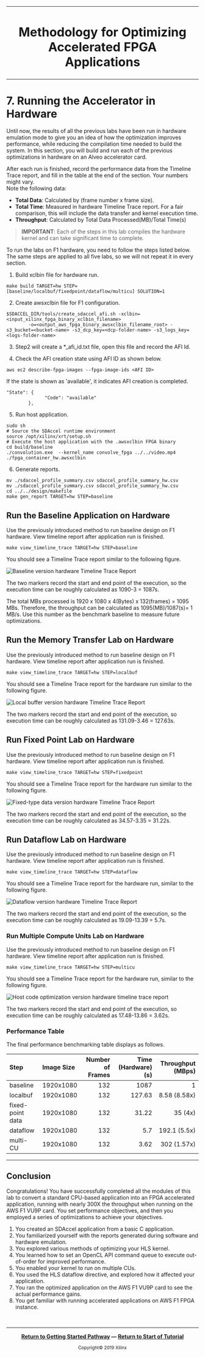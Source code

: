 
<table>
 <tr>
 <td align="center"><h1>Methodology for Optimizing Accelerated FPGA Applications
 </td>
 </tr>
</table>

# 7. Running the Accelerator in Hardware

Until now, the results of all the previous labs have been run in hardware emulation mode to give you an idea of how the optimization improves performance, while reducing the compilation time needed to build the system. In this section, you will build and run each of the previous optimizations in hardware on an Alveo accelerator card.

After each run is finished, record the performance data from the Timeline Trace report, and fill in the table at the end of the section. Your numbers might vary.  
Note the following data:

* **Total Data**: Calculated by (frame number x frame size).
* **Total Time**: Measured in hardware Timeline Trace report. For a fair comparison, this will include the data transfer and kernel execution time.
* **Throughput**: Calculated by Total Data Processed(MB)/Total Time(s)

>**IMPORTANT**: Each of the steps in this lab compiles the hardware kernel and can take significant time to complete.

To run the labs on F1 hardware, you need to follow the steps listed below. The same steps are applied to all five labs, so we will not repeat it in every section.

1. Build xclbin file for hardware run.

```
make build TARGET=hw STEP=[baseline/localbuf/fixedpoint/dataflow/multicu] SOLUTION=1
```

2. Create awsxclbin file for F1 configuration.

```
$SDACCEL_DIR/tools/create_sdaccel_afi.sh -xclbin=<input_xilinx_fpga_binary_xclbin_filename>
		-o=<output_aws_fpga_binary_awsxclbin_filename_root> -s3_bucket=<bucket-name> -s3_dcp_key=<dcp-folder-name> -s3_logs_key=<logs-folder-name>
```

3. Step2 will create a *_afi_id.txt file, open this file and record the AFI Id.

4. Check the AFI creation state using AFI ID as shown below.
```
aws ec2 describe-fpga-images --fpga-image-ids <AFI ID>
```

If the state is shown as 'available', it indicates AFI creation is completed.

```
"State": {
              "Code": "available"
        },

```

5. Run host application.

```
sudo sh
# Source the SDAccel runtime environment
source /opt/xilinx/xrt/setup.sh
# Execute the host application with the .awsxclbin FPGA binary
cd build/baseline
./convolution.exe  --kernel_name convolve_fpga ../../video.mp4 ./fpga_container_hw.awsxclbin
```

6. Generate reports.

```
mv ./sdaccel_profile_summary.csv sdaccel_profile_summary_hw.csv
mv ./sdaccel_profile_summary.csv sdaccel_profile_summary_hw.csv
cd ../../design/makefile
make gen_report TARGET=hw STEP=baseline
```


## Run the Baseline Application on Hardware

Use the previously introduced method to run baseline design on F1 hardware. View timeline report after application run is finished.

```
make view_timeline_trace TARGET=hw STEP=baseline
```

You should see a Timeline Trace report similar to the following figure.

![][baseline_hw_timeline]

The two markers record the start and end point of the execution, so the execution time can be roughly calculated as 1090-3 = 1087s.

The total MBs processed is 1920 x 1080 x 4(Bytes) x 132(frames) = 1095 MBs. Therefore, the throughput can be calculated as 1095(MB)/1087(s)= 1 MB/s. Use this number as the benchmark baseline to measure future optimizations.  

## Run the Memory Transfer Lab on Hardware

Use the previously introduced method to run baseline design on F1 hardware. View timeline report after application run is finished.

```
make view_timeline_trace TARGET=hw STEP=localbuf
```

You should see a Timeline Trace report for the hardware run similar to the following figure.

![][localbuf_hw_timeline]

The two markers record the start and end point of the execution, so execution time can be roughly calculated as 131.09-3.46 = 127.63s.

## Run Fixed Point Lab on Hardware

Use the previously introduced method to run baseline design on F1 hardware. View timeline report after application run is finished.

```
make view_timeline_trace TARGET=hw STEP=fixedpoint
```

You should see a Timeline Trace report for the hardware run similar to the following figure.

![][fixedtype_hw_timeline]

 The two markers record the start and end point of the execution, so the execution time can be roughly calculated as 34.57-3.35 = 31.22s.

## Run Dataflow Lab on Hardware

Use the previously introduced method to run baseline design on F1 hardware. View timeline report after application run is finished.

```
make view_timeline_trace TARGET=hw STEP=dataflow
```

You should see a Timeline Trace report for the hardware run, similar to the following figure.

![][dataflow_hw_timeline]

The two markers record the start and end point of the execution, so the execution time can be roughly calculated as 19.09-13.39 = 5.7s.

### Run Multiple Compute Units Lab on Hardware

Use the previously introduced method to run baseline design on F1 hardware. View timeline report after application run is finished.

```
make view_timeline_trace TARGET=hw STEP=multicu
```

You should see a Timeline Trace report for the hardware run, similar to the following figure.

![][hostopt_hw_timeline]

 The two markers record the start and end point of the execution, so execution time can be roughly calculated as 17.48-13.86 = 3.62s.

### Performance Table

The final performance benchmarking table displays as follows.

| Step                            | Image Size   | Number of Frames  | Time (Hardware) (s) | Throughput (MBps) |
| :-----------------------        | :----------- | ------------: | ------------------: | ----------------: |
| baseline                        |     1920x1080 |           132 |              1087 | 1              |
| localbuf                        |     1920x1080 |           132 |                127.63 | 8.58 (8.58x)         |
| fixed-point data                |     1920x1080 |           132 |                31.22 | 35 (4x)        |
| dataflow                        |     1920x1080 |           132 |                5.7 | 192.1 (5.5x)        |
| multi-CU                        |     1920x1080 |           132 |                3.62 | 302 (1.57x)       |

---------------------------------------

[baseline_hw_timeline]:./images/baseline_hw_timeline_aws.JPG "Baseline version hardware Timeline Trace Report"
[localbuf_hw_timeline]:./images/localbuf_hw_timeline_aws.JPG "Local buffer version hardware Timeline Trace Report"
[fixedtype_hw_timeline]:./images/fixedtype_hw_timeline_aws.JPG "Fixed-type data version hardware Timeline Trace Report"
[dataflow_hw_timeline]:./images/dataflow_hw_timeline_aws.JPG "Dataflow version hardware Timeline Trace Report"
[hostopt_hw_timeline]: ./images/multicu_hw_timeline_aws.JPG "Host code optimization version hardware timeline trace report"

## Conclusion

Congratulations! You have successfully completed all the modules of this lab to convert a standard CPU-based application into an FPGA accelerated application, running with nearly 300X the throughput when running on the AWS F1 VU9P card. You set performance objectives, and then you employed a series of optimizations to achieve your objectives.

1. You created an SDAccel application from a basic C application.
1. You familiarized yourself with the reports generated during software and hardware emulation.
1. You explored various methods of optimizing your HLS kernel.
1. You learned how to set an OpenCL API command queue to execute out-of-order for improved performance.
1. You enabled your kernel to run on multiple CUs.
1. You used the HLS dataflow directive, and explored how it affected your application.
1. You ran the optimized application on the AWS F1 VU9P card to see the actual performance gains.
1. You get familiar with running accelerated applications on AWS F1 FPGA instance.

</br>
<hr/>
<p align="center"><b><a href="/docs/sdaccel-getting-started/">Return to Getting Started Pathway</a> — <a href="./README.md">Return to Start of Tutorial</a></b></p>

<p align="center"><sup>Copyright&copy; 2019 Xilinx</sup></p>

